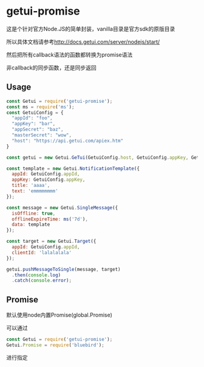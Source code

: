 # getui-promise
这是个针对官方Node.JS的简单封装，vanilla目录是官方sdk的原版目录

所以具体文档请参考<http://docs.getui.com/server/nodejs/start/>

然后把所有callback语法的函数都转换为promise语法

非callback的同步函数，还是同步返回

## Usage
```js
const Getui = require('getui-promise');
const ms = require('ms');
const GetuiConfig = {
  "appId": "foo",
  "appKey": "bar",
  "appSecret": "baz",
  "masterSecret": "wow",
  "host": "https://api.getui.com/apiex.htm"
}

const getui = new Getui.GeTui(GetuiConfig.host, GetuiConfig.appKey, GetuiConfig.masterSecret);

const template = new Getui.NotificationTemplate({
  appId: GetuiConfig.appId,
  appKey: GetuiConfig.appKey,
  title: 'aaaa',
  text: 'emmmmmmmm'
});

const message = new Getui.SingleMessage({
  isOffline: true,
  offlineExpireTime: ms('7d'),
  data: template
});

const target = new Getui.Target({
  appId: GetuiConfig.appId,
  clientId: 'lalalalala'
});

getui.pushMessageToSingle(message, target)
  .then(console.log)
  .catch(console.error);
```

## Promise
默认使用node内置Promise(global.Promise)

可以通过
```js
const Getui = require('getui-promise');
Getui.Promise = require('bluebird');
```

进行指定